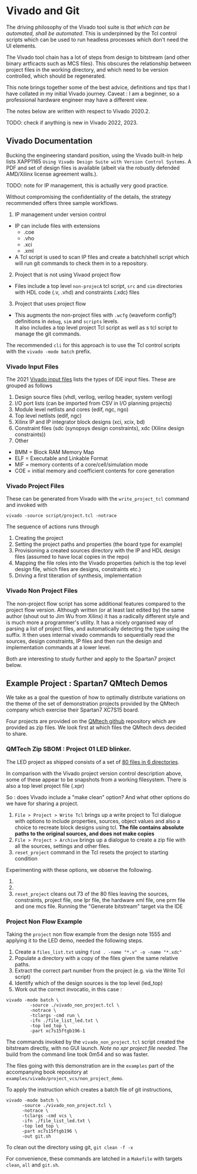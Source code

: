 # Vivado and Git

The driving philosophy of the Vivado tool suite is *that which can be automated, shall be automated*. This is underpinned
by the Tcl control scripts which can be used to run headless processes which don't need the UI elements.

The Vivado tool chain has a lot of steps from design to bitstream (and other binary artficacts such as MCS files).  This obscures
the relationship between project files in the working directory, and which need to be version controlled, which should be
regenerated.

This note brings together some of the best advice, definitions and tips that I have collated in my initial Vivado journey.
Caveat : I am a beginner, so a professional hardware engineer may have a different view.

The notes below are written with respect to Vivado 2020.2.

TODO: check if anything is new in Vivado 2022, 2023.

## Vivado Documentation

Bucking the engineering standard position, using the Vivado built-in help lists XAPP1165 `Using Vivado Design Suite with Version Control Systems`.
A PDF and set of design files is available (albeit via the robustly defended AMD/Xilinx license agreement walls.).

TODO: note for IP management, this is actually very good practice.

Without compromising the confidentiality of the details, the strategy recommended offers three sample workflows.

1. IP management under version control
 - IP can include files with extensions
   - .coe
   - .vho
   - .xci
   - .xml
 - A Tcl script is used to scan IP files and create a batch/shell script which will run git commands to check them in to a repository.
2. Project that is not using Vivaod project flow
 - Files include a top level `non-projecA` tcl script, `src` and `sim` directories with HDL code (.v, .vhd) and constraints (.xdc) files
3. Project that uses project flow
 - This augments the non-project files with `.wcfg` (waveform config?) definitions in `debug`, `sim` and `scripts` levels.  
 It also includes a top level project Tcl script as well as s tcl script to manage the git commands.

 The recommended `cli` for this approach is to use the Tcl control scripts with the `vivado -mode batch` prefix.

### Vivado Input Files

The 2021 [Vivado input files](https://docs.xilinx.com/r/2021.2-English/ug893-vivado-ide/Input-Files) lists the types of IDE input files.
These are grouped as follows

1. Design source files (vhdl, verilog, verilog header, system verilog)
2. I/O port lists (can be imported from CSV in I/O planning projects)
3. Module level netlists and cores (edif, ngc, ngo)
4. Top level netlists (edif, ngc)
5. Xilinx IP and IP integrator block designs (xci, xcix, bd)
6. Constraint files (sdc (synopsys design constraints), xdc (Xilinx design constraints))
7. Other 
 - BMM = Block RAM Memory Map
 - ELF = Executable and Linkable Format
 - MIF = memory contents of a core/cell/simulation mode
 - COE = initial memory and coefficient contents for core generation

### Vivado Project Files

These can be generated from Vivado with the `write_project_tcl` command and invoked with 

```
vivado -source script/project.tcl -notrace
```

The sequence of actions runs through

1. Creating the project
2. Setting the project paths and properties (the board type for example)
3. Provisioning a created sources directory with the IP and HDL design files (assumed to have local copies in the repo)
4. Mapping the file roles into the Vivado properties (which is the top level design file, which files are designs, constraints etc.)
5. Driving a first titeration of synthesis, implementation 

### Vivado Non Project Files

The non-project flow script has some additional features compared to the project flow version.
Although written (or at least last edited by) the same author (shout out to Jim Wu from Xilinx)
  it has a radically different style and is much more a programmer's utility. 
  It has a nicely organised way of parsing a list of project files, and automatically
  detecting the type using the suffix.
  It then uses internal vivado commands to sequentially read the sources, design constraints, IP files
  and then run the design and implementation commands at a lower level.


Both are interesting to study further and apply to the Spartan7 project below.


## Example Project : Spartan7 QMtech Demos

We take as a goal the question of how to optimally distribute variations on the theme of the set of demonstration
projects provided by the QMtech company which exercise their Spartan7 XC7S15 board.

Four projects are provided on the [QMtech github](TODO) repository which are provided as zip files.   We look first
at which files the QMtech devs decided to share.

### QMTech Zip SBOM : Project 01 LED blinker.

The LED project as shipped consists of a set of [80 files in 6 directories](./led_01_tree_full.md).

In comparison with the Vivado project version control description above, some of these appear to be snapshots
from a working filesystem.  There is also a top level project file (.xpr)

So : does Vivado include a "make clean" option?  And what other options do we have for sharing a project.

1. `File > Project > Write Tcl` brings up a write project to Tcl dialogue with options to include properties, sources, object values 
and also a choice to recreate block designs using tcl.  **The file contains absolute paths to the original sources, and
does not make copies**
1. `File > Project > Archive` brings up a dialogue to create a zip file with all the sources, settings and other files.
1. `reset_project` command in the Tcl resets the project to starting condition

Experimenting with these options, we observe the following.

1. 
1.
1. `reset_project` cleans out 73 of the 80 files leaving the sources, constraints, project file, one lpr file, the hardware xml
file, one prm file and one mcs file.  Running the "Generate bitstream" target via the IDE


### Project Non Flow Example

Taking the `project` non flow example from the design note 1555 and applying it to the LED demo, needed the following steps.

1. Create a `files_list.txt` using `find . -name "*.v" -o -name "*.xdc"`
2. Populate a directory with a copy of the files given the same relative paths.
3. Extract the correct part number from the project (e.g. via the Write Tcl script)
4. Identify which of the design sources is the top level (led_top)
5. Work out the correct invocatio, in this case :

```
vivado -mode batch \
         -source ./vivado_non_project.tcl \
         -notrace \
         -tclargs -cmd run \
         -ifn ./file_list_led.txt \
         -top led_top \
         -part xc7s15ftgb196-1
```

The commands invoked by the `vivado_non_project.tcl` script created the bitstream directly, with no GUI launch.
*Note no xpr project file needed*.  The build from the command line took 0m54 and so was faster.

The files going with this demonstration are in the `examples` part of the accompanying book repository
at `examples/vivado/project_vcs/non_project_demo`.

To apply the instruction which creates a batch file of git instructions, 

   ```
   vivado -mode batch \
         -source ./vivado_non_project.tcl \
         -notrace \
         -tclargs -cmd vcs \
         -ifn ./file_list_led.txt \
         -top led_top \
         -part xc7s15ftgb196 \
         -out git.sh
   ```
To clean out the directory using git, `git clean -f -x`

For convenience, these commands are latched in a `Makefile`  with targets `clean`, `all` and `git.sh`.




